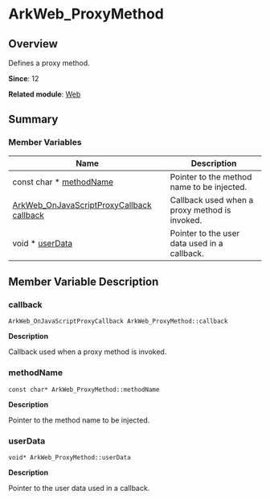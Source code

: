 # ArkWeb_ProxyMethod


## Overview

Defines a proxy method.

**Since**: 12

**Related module**: [Web](_web.md)


## Summary


### Member Variables

| Name| Description| 
| -------- | -------- |
| const char \* [methodName](#methodname) | Pointer to the method name to be injected. | 
| [ArkWeb_OnJavaScriptProxyCallback](_web.md#arkweb_onjavascriptproxycallback) [callback](#callback) | Callback used when a proxy method is invoked. | 
| void \* [userData](#userdata) | Pointer to the user data used in a callback. | 


## Member Variable Description


### callback

```
ArkWeb_OnJavaScriptProxyCallback ArkWeb_ProxyMethod::callback
```
**Description**

Callback used when a proxy method is invoked.


### methodName

```
const char* ArkWeb_ProxyMethod::methodName
```
**Description**

Pointer to the method name to be injected.


### userData

```
void* ArkWeb_ProxyMethod::userData
```
**Description**

Pointer to the user data used in a callback.
